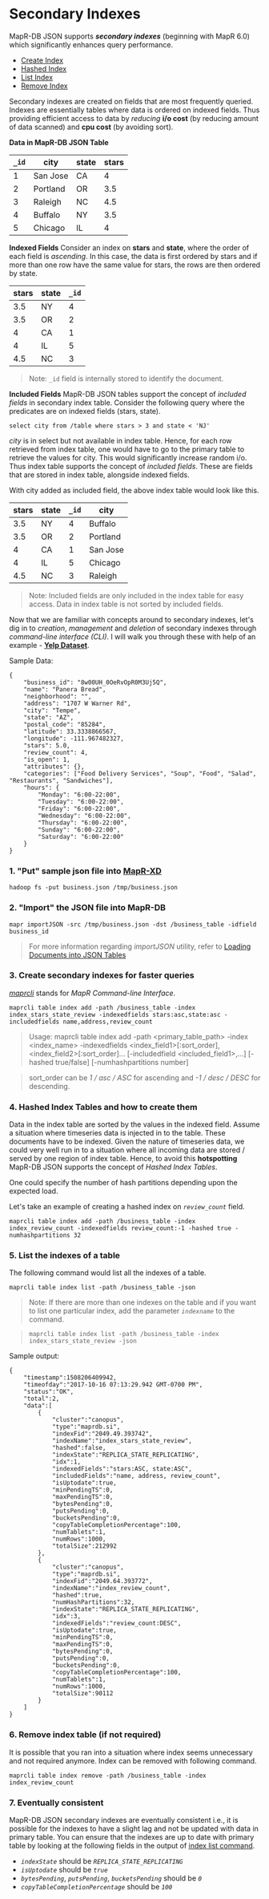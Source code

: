 # Secondary Indexes
MapR-DB JSON supports **_secondary indexes_** (beginning with MapR 6.0) which significantly enhances query performance. 

* [Create Index](https://github.com/aravi5/Working-With-MapRDB-JSON/tree/master/working-with-si#3-create-secondary-indexes-for-faster-queries)
* [Hashed Index](https://github.com/aravi5/Working-With-MapRDB-JSON/tree/master/working-with-si#4-hashed-index-tables-and-how-to-create-them)
* [List Index](https://github.com/aravi5/Working-With-MapRDB-JSON/tree/master/working-with-si#5-list-the-indexes-of-a-table)
* [Remove Index](https://github.com/aravi5/Working-With-MapRDB-JSON/tree/master/working-with-si#6-remove-index-table-if-not-required)

Secondary indexes are created on fields that are most frequently queried. Indexes are essentially tables where data is ordered on indexed fields. Thus providing efficient access to data by *reducing* **i/o cost** (by reducing amount of data scanned) and **cpu cost** (by avoiding sort).

**Data in MapR-DB JSON Table**

`_id` | city | state | stars |
--- | --- | --- | --- |
1 | San Jose | CA | 4 |
2 | Portland | OR | 3.5 |
3 | Raleigh | NC | 4.5 |
4 | Buffalo | NY | 3.5 |
5 | Chicago | IL | 4 |

**Indexed Fields**
Consider an index on **stars** and **state**, where the order of each field is _ascending_. In this case, the data is first ordered by stars and if more than one row have the same value for stars, the rows are then ordered by state.

stars | state | `_id` |
--- | --- | --- |
3.5 | NY | 4 |
3.5 | OR | 2 |
4 | CA | 1 |
4 | IL | 5 |
4.5 | NC | 3 |

> Note: `_id` field is internally stored to identify the document.

**Included Fields**
MapR-DB JSON tables support the concept of _included fields_ in secondary index table. Consider the following query where the predicates are on indexed fields (stars, state). 

```
select city from /table where stars > 3 and state < 'NJ' 
```

_city_ is in select but not available in index table. Hence, for each row retrieved from index table, one would have to go to the primary table to retrieve the values for city. This would significantly increase random i/o. Thus index table supports the concept of _included fields_. These are fields that are stored in index table, alongside indexed fields.

With city added as included field, the above index table would look like this.

stars | state | `_id` | city |
--- | --- | --- | --- |
3.5 | NY | 4 | Buffalo |
3.5 | OR | 2 | Portland |
4 | CA | 1 | San Jose |
4 | IL | 5 | Chicago |
4.5 | NC | 3 | Raleigh |

> Note: Included fields are only included in the index table for easy access. 
> Data in index table is not sorted by included fields.

Now that we are familiar with concepts around to secondary indexes, let's dig in to  _creation_, _management_ and _deletion_ of secondary indexes through _command-line interface (CLI)_. I will walk you through these with help of an example - **[Yelp Dataset](https://www.yelp.com/dataset)**.


Sample Data:
```
{
	"business_id": "8w00UH_0OeRvOpR0M3Uj5Q",
	"name": "Panera Bread",
	"neighborhood": "",
	"address": "1707 W Warner Rd",
	"city": "Tempe",
	"state": "AZ",
	"postal_code": "85284",
	"latitude": 33.3338866567,
	"longitude": -111.967482327,
	"stars": 5.0,
	"review_count": 4,
	"is_open": 1,
	"attributes": {},
	"categories": ["Food Delivery Services", "Soup", "Food", "Salad", "Restaurants", "Sandwiches"],
	"hours": {
		"Monday": "6:00-22:00",
		"Tuesday": "6:00-22:00",
		"Friday": "6:00-22:00",
		"Wednesday": "6:00-22:00",
		"Thursday": "6:00-22:00",
		"Sunday": "6:00-22:00",
		"Saturday": "6:00-22:00"
	}
}
```

### 1. "Put" sample json file into [MapR-XD](https://mapr.com/products/mapr-xd/)
```
hadoop fs -put business.json /tmp/business.json
```

### 2. "Import" the JSON file into MapR-DB

```
mapr importJSON -src /tmp/business.json -dst /business_table -idfield business_id
```
> For more information regarding _importJSON_ utility, refer to [Loading Documents into JSON Tables](https://maprdocs.mapr.com/52/MapR-DB/JSON_DB/loading_documents_into_json_tables.html?hl=import%2Cjson)

### 3. Create secondary indexes for faster queries

[_maprcli_](https://maprdocs.mapr.com/52/ReferenceGuide/maprcli-REST-API-Syntax.html) stands for _MapR Command-line Interface_. 

```
maprcli table index add -path /business_table -index index_stars_state_review -indexedfields stars:asc,state:asc -includedfields name,address,review_count
```

> Usage: maprcli table index add -path <primary_table_path> -index <index_name> -indexedfields <index_field1>[:sort_order],<index_field2>[:sort_order]... [-includedfield <included_field1>,...] [-hashed true/false] [-numhashpartitions number]

> sort_order can be _1 / asc / ASC_ for ascending and _-1 / desc / DESC_ for descending.


### 4. Hashed Index Tables and how to create them

Data in the index table are sorted by the values in the indexed field. Assume a situation where timeseries data is injected in to the table. These documents have to be indexed. Given the nature of timeseries data, we could very well run in to a situation where all incoming data are stored / served by one region of index table. Hence, to avoid this **hotspotting** MapR-DB JSON supports the concept of _Hashed Index Tables_.

One could specify the number of hash partitions depending upon the expected load.

Let's take an example of creating a hashed index on _`review_count`_ field.
```
maprcli table index add -path /business_table -index index_review_count -indexedfields review_count:-1 -hashed true -numhashpartitions 32
```
### 5. List the indexes of a table

The following command would list all the indexes of a table.

```
maprcli table index list -path /business_table -json
```

> Note: If there are more than one indexes on the table and if you want to list one particular index, add the parameter _`indexname`_ to the command.

> ```maprcli table index list -path /business_table -index index_stars_state_review -json```

Sample output:
```
{
	"timestamp":1508206409942,
	"timeofday":"2017-10-16 07:13:29.942 GMT-0700 PM",
	"status":"OK",
	"total":2,
	"data":[
		{
			"cluster":"canopus",
			"type":"maprdb.si",
			"indexFid":"2049.49.393742",
			"indexName":"index_stars_state_review",
			"hashed":false,
			"indexState":"REPLICA_STATE_REPLICATING",
			"idx":1,
			"indexedFields":"stars:ASC, state:ASC",
			"includedFields":"name, address, review_count",
			"isUptodate":true,
			"minPendingTS":0,
			"maxPendingTS":0,
			"bytesPending":0,
			"putsPending":0,
			"bucketsPending":0,
			"copyTableCompletionPercentage":100,
			"numTablets":1,
			"numRows":1000,
			"totalSize":212992
		},
		{
			"cluster":"canopus",
			"type":"maprdb.si",
			"indexFid":"2049.64.393772",
			"indexName":"index_review_count",
			"hashed":true,
			"numHashPartitions":32,
			"indexState":"REPLICA_STATE_REPLICATING",
			"idx":3,
			"indexedFields":"review_count:DESC",
			"isUptodate":true,
			"minPendingTS":0,
			"maxPendingTS":0,
			"bytesPending":0,
			"putsPending":0,
			"bucketsPending":0,
			"copyTableCompletionPercentage":100,
			"numTablets":1,
			"numRows":1000,
			"totalSize":90112
		}
	]
}
```

### 6. Remove index table (if not required)

It is possible that you ran into a situation where index seems unnecessary and not required anymore. Index can be removed with following command.

```
maprcli table index remove -path /business_table -index index_review_count
```

### 7. Eventually consistent

MapR-DB JSON secondary indexes are eventually consistent i.e., it is possible for the indexes to have a slight lag and not be updated with data in primary table. You can ensure that the indexes are up to date with primary table by looking at the following fields in the output of [index list command](https://github.com/aravi5/Working-With-MapRDB-JSON/tree/master/working-with-si#5-list-the-indexes-of-a-table).

- _`indexState`_ should be _`REPLICA_STATE_REPLICATING`_
- _`isUptodate`_ should be _`true`_
- _`bytesPending`_, _`putsPending`_, _`bucketsPending`_ should be _`0`_
- _`copyTableCompletionPercentage`_ should be _`100`_
